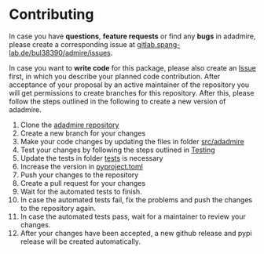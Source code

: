 # Contributing

In case you have **questions**, **feature requests** or find any **bugs** in adadmire, please create a corresponding issue at [gitlab.spang-lab.de/bul38390/admire/issues](https://github.com/spang-lab/adadmire/issues).

In case you want to **write code** for this package, please also create an [Issue](https://github.com/spang-lab/adadmire/issues) first, in which you describe your planned code contribution. After acceptance of your proposal by an active maintainer of the repository you will get permissions to create branches for this repository. After this, please follow the steps outlined in the following to create a new version of adadmire.

1. Clone the [adadmire repository](https://github.com/spang-lab/adadmire)
2. Create a new branch for your changes
3. Make your code changes by updating the files in folder [src/adadmire](https://github.com/spang-lab/adadmire/tree/main/src/adadmire)
4. Test your changes by following the steps outlined in [Testing](https://spang-lab.github.io/adadmire/testing.html)
5. Update the tests in folder [tests](https://github.com/spang-lab/adadmire/tree/main/tests) is necessary
6. Increase the version in [pyproject.toml](https://github.com/spang-lab/adadmire/blob/main/pyproject.toml)
7. Push your changes to the repository
8. Create a pull request for your changes
9. Wait for the automated tests to finish.
10. In case the automated tests fail, fix the problems and push the changes to the repository again.
11. In case the automated tests pass, wait for a maintainer to review your changes.
12. After your changes have been accepted, a new github release and pypi release will be created automatically.
